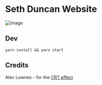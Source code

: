 # Seth Duncan Website

![image](https://github.com/DJSethDuncan/sethduncan.com/assets/4060878/ece58da7-b79c-4351-b68a-c323eb46ab16)

## Dev

`yarn install && yarn start`

## Credits

Alec Lownes - for the [CRT effect](http://aleclownes.com/2017/02/01/crt-display.html)
